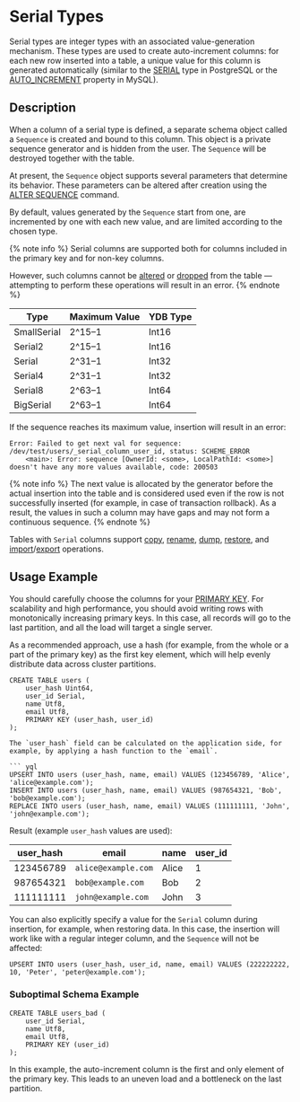 # Serial Types

Serial types are integer types with an associated value-generation mechanism. These types are used to create auto-increment columns: for each new row inserted into a table, a unique value for this column is generated automatically (similar to the [SERIAL](https://www.postgresql.org/docs/current/datatype-numeric.html#DATATYPE-SERIAL) type in PostgreSQL or the [AUTO_INCREMENT](https://dev.mysql.com/doc/refman/9.0/en/example-auto-increment.html) property in MySQL).

## Description

When a column of a serial type is defined, a separate schema object called a `Sequence` is created and bound to this column. This object is a private sequence generator and is hidden from the user. The `Sequence` will be destroyed together with the table.

At present, the `Sequence` object supports several parameters that determine its behavior. These parameters can be altered after creation using the [ALTER SEQUENCE](../syntax/alter-sequence.md) command.

By default, values generated by the `Sequence` start from one, are incremented by one with each new value, and are limited according to the chosen type.

{% note info %}
Serial columns are supported both for columns included in the primary key and for non-key columns.

However, such columns cannot be [altered](../syntax/alter_table/family#mod-column-groups) or [dropped](../syntax/alter_table/columns.md) from the table — attempting to perform these operations will result in an error.
{% endnote %}

| Type        | Maximum Value         | YDB Type |
|-------------|----------------------|----------|
| SmallSerial | 2^15–1                | Int16    |
| Serial2     | 2^15–1                | Int16    |
| Serial      | 2^31–1                | Int32    |
| Serial4     | 2^31–1                | Int32    |
| Serial8     | 2^63–1                | Int64    |
| BigSerial   | 2^63–1                | Int64    |

If the sequence reaches its maximum value, insertion will result in an error:

```text
Error: Failed to get next val for sequence: /dev/test/users/_serial_column_user_id, status: SCHEME_ERROR
    <main>: Error: sequence [OwnerId: <some>, LocalPathId: <some>] doesn't have any more values available, code: 200503
```

{% note info %}
The next value is allocated by the generator before the actual insertion into the table and is considered used even if the row is not successfully inserted (for example, in case of transaction rollback).
As a result, the values in such a column may have gaps and may not form a continuous sequence.
{% endnote %}

Tables with `Serial` columns support [copy](../../../reference/ydb-cli/tools-copy.md), [rename](../../../reference/ydb-cli/commands/tools/rename.md), [dump](../../../reference/ydb-cli/export-import/tools-dump.md), [restore](../../../reference/ydb-cli/export-import/import-file.md), and [import](../../../reference/ydb-cli/export-import/import-s3.md)/[export](../../../reference/ydb-cli/export-import/export-s3.md) operations.

## Usage Example

You should carefully choose the columns for your [PRIMARY KEY](../../../dev/primary-key/row-oriented.md). For scalability and high performance, you should avoid writing rows with monotonically increasing primary keys. In this case, all records will go to the last partition, and all the load will target a single server.

As a recommended approach, use a hash (for example, from the whole or a part of the primary key) as the first key element, which will help evenly distribute data across cluster partitions.

```yql
CREATE TABLE users (
    user_hash Uint64,
    user_id Serial,
    name Utf8,
    email Utf8,
    PRIMARY KEY (user_hash, user_id)
);

The `user_hash` field can be calculated on the application side, for example, by applying a hash function to the `email`.

``` yql
UPSERT INTO users (user_hash, name, email) VALUES (123456789, 'Alice', 'alice@example.com');
INSERT INTO users (user_hash, name, email) VALUES (987654321, 'Bob', 'bob@example.com');
REPLACE INTO users (user_hash, name, email) VALUES (111111111, 'John', 'john@example.com');
```

Result (example `user_hash` values are used):

| user_hash   | email                 | name  | user_id |
|-------------|-----------------------|-------|---------|
| 123456789   | `alice@example.com`   | Alice | 1       |
| 987654321   | `bob@example.com`     | Bob   | 2       |
| 111111111   | `john@example.com`    | John  | 3       |

You can also explicitly specify a value for the `Serial` column during insertion, for example, when restoring data. In this case, the insertion will work like with a regular integer column, and the `Sequence` will not be affected:

``` yql
UPSERT INTO users (user_hash, user_id, name, email) VALUES (222222222, 10, 'Peter', 'peter@example.com');
```

### Suboptimal Schema Example

```yql
CREATE TABLE users_bad (
    user_id Serial,
    name Utf8,
    email Utf8,
    PRIMARY KEY (user_id)
);
```

In this example, the auto-increment column is the first and only element of the primary key. This leads to an uneven load and a bottleneck on the last partition.
